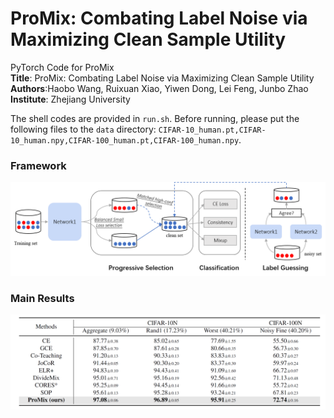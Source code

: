 # ProMix: Combating Label Noise via Maximizing Clean Sample Utility
PyTorch Code for ProMix \
<b>Title</b>: ProMix: Combating Label Noise via Maximizing Clean Sample Utility \
<b>Authors</b>:Haobo Wang, Ruixuan Xiao, Yiwen Dong, Lei Feng, Junbo Zhao \
<b>Institute</b>: Zhejiang University

The shell codes are provided in ```run.sh```. Before running, please put the following files to the ```data``` directory: ```CIFAR-10_human.pt,CIFAR-10_human.npy,CIFAR-100_human.pt,CIFAR-100_human.npy```.

### Framework
![Framework](./resources/framework.png)

### Main Results
![Results](./resources/results.png)
